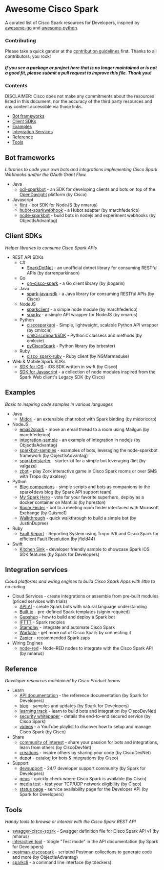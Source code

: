 # Awesome Cisco Spark

A curated list of Cisco Spark resources for Developers, inspired by [awesome-go](https://github.com/avelino/awesome-go) and [awesome-python](https://github.com/vinta/awesome-python).


### Contributing

Please take a quick gander at the [contribution guidelines](https://github.com/CiscoDevNet/awesome-ciscospark/blob/master/CONTRIBUTING.md) first. Thanks to all contributors; you rock!

#### *If you see a package or project here that is no longer maintained or is not a good fit, please submit a pull request to improve this file. Thank you!* 


### Contents

DISCLAIMER: Cisco does not make any commitments about the resources listed in this document, nor the accuracy of the third party resources and any content accessible via those links.


- [Bot frameworks](#bot-frameworks)
- [Client SDKs](#client-sdks)
- [Examples](#examples)
- [Integration Services](#integration-services)
- [Reference](#reference)
- [Tools](#tools)


## Bot frameworks

*Libraries to code your own bots and integrations implementing Cisco Spark Webhooks and/or the OAuth Grant Flow.*

* Java
     * [odl-sparkbot](https://github.com/CiscoDevNet/odl-sparkbot) - an SDK for developing clients and bots on top of the [OpenDaylight](https://wiki.opendaylight.org/view/Main_Page) platform (by Cisco)
* Javascript
     * [flint](https://github.com/flint-bot/flint) - bot SDK for NodeJS (by nmarus)
     * [hubot-sparkwebhook](https://github.com/marchfederico/hubot-sparkwebhook) - a Hubot adapter (by marchfederico)
     * [node-sparkbot](https://github.com/CiscoDevNet/node-sparkbot) - build bots in nodejs and experiment webhooks (by ObjectIsAdvantag)


## Client SDKs

*Helper libraries to consume Cisco Spark APIs*

* REST API SDKs
    * C#
        * [SparkDotNet](https://github.com/darrenparkinson/SparkDotNet) - an unofficial dotnet library for consuming RESTful APIs (by darrenparkinson)
    * Go
        * [go-cisco-spark](https://github.com/jbogarin/go-cisco-spark) - a Go client library (by jbogarin)
    * Java
        * [spark-java-sdk](https://github.com/ciscospark/spark-java-sdk) - a Java library for consuming RESTful APIs (by Cisco)
    * NodeJS
        * [sparkclient](https://github.com/marchfederico/node-sparkclient) - a simple node module (by marchfederico)
        * [sparky](https://github.com/flint-bot/sparky) - a simple API wrapper for NodeJS (by nmarus)
    * Python
        * [ciscosparkapi](https://github.com/CiscoDevNet/ciscosparkapi) - Simple, lightweight, scalable Python API wrapper (by cmlccie)
        * [cmlCiscoSparkSDK](https://github.com/cmlccie/cmlCiscoSparkSDK) - Pythonic classess and methods (by cmlccie)
        * [pyCiscoSpark](https://github.com/brbester/pyCiscoSpark) - Python library (by brbester)        
    * Ruby
        * [cisco_spark-ruby](https://github.com/NGMarmaduke/cisco_spark-ruby) - Ruby client (by NGMarmaduke)
* Web & Mobile Spark SDKs
    * [SDK for iOS](https://github.com/ciscospark/spark-ios-sdk) - iOS SDK written in swift (by Cisco)
    * [SDK for Javascript](https://github.com/ciscospark/spark-js-sdk) - a collection of node modules inspired from the Spark Web client's Legacy SDK (by Cisco)


## Examples

*Basic to inspiring code samples in various languages*

* Java
     * [Midori](https://github.com/midoricorp/jabbot/tree/master/bindings/jabbot-spark-binding) - an extensible chat robot with Spark binding (by midoricorp)
* NodeJS
     * [email2spark](https://github.com/marchfederico/email2spark/blob/master/email2spark.js) - move an email thread to a room using Mailgun (by marchfederico)
     * [integration-sample](https://github.com/CiscoDevNet/spark-integration-sample) - an example of integration in nodejs (by ObjectIsAdvantag)
     * [sparkbot-samples](https://github.com/CiscoDevNet/node-sparkbot-samples) - examples of bots, leveraging the node-sparkbot framework (by ObjectIsAdvantag)
     * [sparkbotstarter](https://github.com/valgaze/sparkbotstarter) - starter kit for a simple bot leveraging flint (by valgaze)
     * [zbot](https://github.com/akalsey/zbot) - play Zork interactive game in Cisco Spark rooms or over SMS with Tropo (by akalsey)
* Python
     * [Blog companions](https://github.com/ciscospark/Spark-API-Demos) - simple scripts and bots as companions to the spark4devs blog (by Spark API support team)
     * [My Spark Hero](https://github.com/hpreston/myhero_spark) - vote for your favorite superhero, deploy as a docker container on Mantl.io (by hpreston)
     * [Room Finder](https://github.com/Guismo1/roomfinder/tree/master/roomfinder_spark) - bot to a meeting room finder interfaced with Microsoft Exchange (by Guismo1)
     * [Walkthrough](https://developer.ciscospark.com/blog/blog-details-8110.html) - quick walkthrough to build a simple bot (by JustinDupree)
* Ruby
     * [Fault Report](https://github.com/jfield44/TropoFaultReport) - Reporting System using Tropo IVR and Cisco Spark for efficient Fault Resolution (by jfield44)
* Swift
     * [Kitchen Sink](https://github.com/ciscospark/spark-ios-sdk-example) - developer friendly sample to showcase Spark iOS SDK features (by Spark for Developers)


## Integration services

*Cloud platforms and wiring engines to build Cisco Spark Apps with little to no coding*

* <a name="cis">Cloud Services</a> - create integrations or assemble from pre-built modules (priced services with trials)
     * [API.AI](https://docs.api.ai/docs/spark-integration) - create Spark bots with natural language understanding
     * [Built.io](https://flow.built.io/#/library/cisco-spark/all) - pre-defined Spark templates (signin required)
     * [Gupshup](https://www.gupshup.io/developer/docs/bot-platform/guide/build-deploy-bot-on-cisco-spark) - how to build and deploy a Spark bot
     * [IFTTT](https://ifttt.com/cisco_spark/recipes) - Spark recipies
     * [Stamplay](https://stamplay.com/integrations/cisco%20spark) - integrate and automate Cisco Spark
     * [Workato](https://www.workato.com/integrations/cisco_spark) - get more out of Cisco Spark by connecting it
     * [Zapier](https://zapier.com/zapbook/cisco-spark/) - recommended Spark zaps
* Wiring Engines
     * [node-red](https://github.com/cumberlandgroup/node-red-contrib-spark) - Node-RED nodes to integrate with the Cisco Spark API (by nmarus)


## Reference

*Developer resources maintained by Cisco Product teams*

* Learn
    * [API documentation](https://developer.ciscospark.com/quick-reference.html) - the reference documentation (by Spark for Developers)
    * [blog](https://developer.ciscospark.com/blog-home.html) - samples and updates (by Spark for Developers)
    * [learning track](https://learninglabs.cisco.com/tracks/collab-cloud) - learn to build bots and integration (by CiscoDevNet)
    * [security whitepaper](http://www.cisco.com/c/dam/en/us/solutions/collateral/collaboration/cloud-collaboration/cisco-spark-security-white-paper.pdf) - details the end-to-end secured service (by Cisco Spark)
    * [videos](https://www.youtube.com/playlist?list=PLF2B449AC79859DC5) - a YouTube playlist to discover how to setup and manage Cisco Spark (by Cisco)
* Share
    * [community of interest](https://developer.cisco.com/site/spark/) - share your passion for bots and integrations, learn from others (by CiscoDevNet)
    * [creations](https://developer.cisco.com/site/devnetcreations/) - inspire others by sharing your code (by CiscoDevNet)
    * [depot](https://depot.ciscospark.com/) - catalog for bots & integrations (by Cisco)
* Support
    * [devsupport](https://developer.ciscospark.com/support.html) - 24/7 developer support community (by Spark for Developers)
    * [geos](http://cs.co/geos) - quickly check where Cisco Spark is available (by Cisco)
    * [media test](https://mediatest.ciscospark.com/) - test your TCP/UDP network eligibility (by Cisco)
    * [status page](https://status.ciscospark.com/) - service availability page for the Developer API (by Spark for Developers)
    

## Tools

*Handy tools to browse or interact with the Cisco Spark REST API*

* [swagger-cisco-spark](https://github.com/cumberlandgroup/swagger-cisco-spark) - Swagger definition file for Cisco Spark API v1 (by nmarus)
* [interactive tool](https://developer.ciscospark.com/quick-reference.html) - toogle "Test mode" in the API documentation (by Spark for Developers) 
* [postman-ciscospark](https://github.com/CiscoDevNet/postman-ciscospark) - scripted Postman collections to generate code and more (by ObjectIsAdvantag)
* [sparkcli](https://github.com/tdeckers/sparkcli) - a command line interface (by tdeckers)



